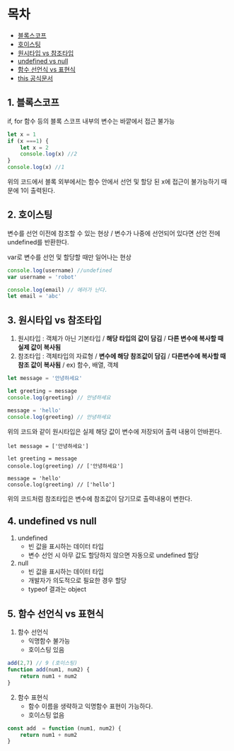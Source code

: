 # 목차
- [블록스코프](#1.-블록스코프)
- [호이스팅](#2.-호이스팅)
- [원시타입 vs 참조타입](#3.-원시타입-vs-참조타입)
- [undefined vs null](#4.-undefined-vs-null)
- [함수 선언식 vs 표현식](#5.-함수-선언석-vs-표현식)
- [this 공식문서](https://developer.mozilla.org/ko/docs/Web/JavaScript/Reference/Operators/this)

## 1. 블록스코프

if, for 함수 등의 블록 스코프 내부의 변수는 바깥에서 접근 불가능

```javascript
let x = 1
if (x ===1) {
    let x = 2
    console.log(x) //2
}
console.log(x) //1
```

위의 코드에서 블록 외부에서는 함수 안에서 선언 및 할당 된 x에 접근이 불가능하기 때문에 1이 출력된다.



## 2. 호이스팅

변수를 선언 이전에 참조할 수 있는 현상 / 변수가 나중에 선언되어 있다면 선언 전에 undefined를 반환한다.

var로 변수를 선언 및 할당할 때만 일어나는 현상

```javascript
console.log(username) //undefined
var username = 'robot'

console.log(email) // 에러가 난다.
let email = 'abc'
```



## 3. 원시타입 vs 참조타입

1. 원시타입 : 객체가 아닌 기본타입 / **해당 타입의 값이 담김** / **다른 변수에 복사할 때 실제 값이 복사됨**
2. 참조타입 : 객체타입의 자료형 / **변수에 해당 참조값이 담김** / **다른변수에 복사할 때 참조 값이 복사됨** / ex) 함수, 배열, 객체

```javascript
let message = '안녕하세요'

let greeting = message
console.log(greeting) // 안녕하세요

message = 'hello'
console.log(greeting) // 안녕하세요
```

위의 코드와 같이 원시타입은 실제 해당 값이 변수에 저장되어 출력 내용이 안바뀐다.



```
let message = ['안녕하세요']

let greeting = message
console.log(greeting) // ['안녕하세요']

message = 'hello'
console.log(greeting) // ['hello']
```

위의 코드처럼 참조타입은 변수에 참조값이 담기므로 출력내용이 변한다.

## 4. undefined vs null

1. undefined
   - 빈 값을 표시하는 데이터 타입
   - 변수 선언 시 아무 값도 할당하지 않으면 자동으로 undefined 할당
2. null
   - 빈 값을 표시하는 데이터 타입
   - 개발자가 의도적으로 필요한 경우 할당
   - typeof 결과는 object



## 5. 함수 선언식 vs 표현식

1. 함수 선언식
   - 익명함수 불가능
   - 호이스팅 있음

```javascript
add(2,7) // 9 (호이스팅)
function add(num1, num2) {
    return num1 + num2
}
```



2. 함수 표현식
   - 함수 이름을 생략하고 익명함수 표현이 가능하다.
   - 호이스팅 없음

```javascript
const add  = function (num1, num2) {
    return num1 + num2
}
```

